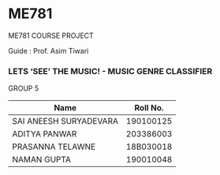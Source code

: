 # ME781
ME781 COURSE PROJECT

Guide : Prof. Asim Tiwari

### LETS ‘SEE’ THE MUSIC! - MUSIC GENRE CLASSIFIER

GROUP 5

| Name        | Roll No.          |
| ------------- |:-------------:| 
|SAI ANEESH SURYADEVARA     | 190100125 |
|ADITYA PANWAR              | 203386003 |
|PRASANNA TELAWNE           |18B030018  |
|NAMAN GUPTA                | 190010048 |


